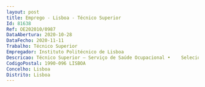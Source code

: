 ```yaml
--- 
layout: post
title: Emprego - Lisboa - Técnico Superior
Id: 81638
Ref: OE202010/0987
DataAbertura: 2020-10-28
DataFecho: 2020-11-11
Trabalho: Técnico Superior
Empregador: Instituto Politécnico de Lisboa
Descricao: Técnico Superior – Serviço de Saúde Ocupacional •	Selecionar, recolher, organizar e tratar informação adequada à função, com recurso às tecnologias de informação e comunicação, garantindo a confidencialidade de toda a informação relativa aos utilizadores do Serviço •	Assegurar adequadamente a comunicação com os vários interlocutores, em língua portuguesa e inglesa •	Atendimento e prestação de esclarecimentos aos utilizadores do Serviço •	Demonstrar conhecimentos e compreensão da área de gestão dos sistemas de saúde e da qualidade, bem como das políticas de saúde •	Gerir e executar os procedimentos administrativos necessários ao funcionamento do Serviço de Saúde Ocupacional •	Colaborar no planeamento anual do Serviço, visando o fornecimento dos dados necessários ao planeamento das atividades •	 Planear, organizar e executar a rotina diária e mensal do serviço de saúde ocupacional, providenciando pelo cumprimento dos compromissos agendados •	Apoiar as áreas de medicina e saúde e segurança do trabalho, bem como garantir assessoria administrativa •	Organizar e executar tarefas relacionadas com o expediente geral do  serviço de saúde ocupacional •	Efetuar a gestão de equipamentos e material consumível •	Assegurar a organização da documentação necessária à gestão do Serviço de Saúde Ocupacional •	Selecionar, recolher e tratar estatisticamente os dados relativos ao funcionamento do Serviço de Saúde Ocupacional •	Elaborar planos e relatórios de atividades do Serviço •	Programar, organizar e controlar a atividade e projetos variados •	Determinar prioridades de atuação, estabelecendo objetivos e prazos, considerando o funcionamento do Serviço •	Colaborar nas demais tarefas do Serviço de Saúde Ocupacional.
CodigoPostal: 1990-096 LISBOA
Concelho: Lisboa
Distrito: Lisboa
--- 
```

